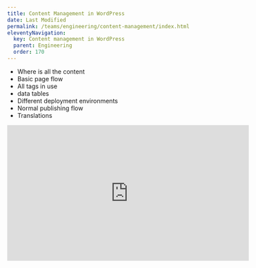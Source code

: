 ```yaml
---
title: Content Management in WordPress
date: Last Modified 
permalink: /teams/engineering/content-management/index.html
eleventyNavigation:
  key: Content management in WordPress
  parent: Engineering
  order: 170
---
```


- Where is all the content
- Basic page flow
- All tags in use
- data tables
- Different deployment environments
- Normal publishing flow
- Translations

<iframe width="560" height="315" src="https://www.youtube.com/embed/-7Sow81yi24" frameborder="0" allow="accelerometer; autoplay; clipboard-write; encrypted-media; gyroscope; picture-in-picture" allowfullscreen></iframe>